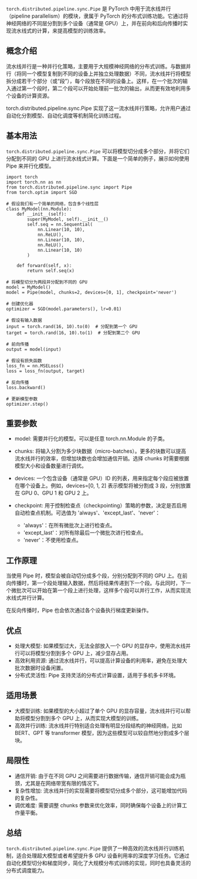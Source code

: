 ```torch.distributed.pipeline.sync.Pipe``` 是 PyTorch 中用于流水线并行（pipeline parallelism）的模块，隶属于 PyTorch 的分布式训练功能。它通过将神经网络的不同层分割到多个设备（通常是 GPU）上，并在前向和后向传播时实现流水线式的计算，来提高模型的训练效率。

## 概念介绍
流水线并行是一种并行化策略，主要用于大规模神经网络的分布式训练。与数据并行（将同一个模型复制到不同的设备上并独立处理数据）不同，流水线并行将模型拆分成若干个部分（或“段”），每个段放在不同的设备上。这样，在一个批次的输入通过第一个段时，第二个段可以开始处理前一批次的输出，从而更有效地利用多个设备的计算资源。

torch.distributed.pipeline.sync.Pipe 实现了这一流水线并行策略，允许用户通过自动化分割模型、自动化调度等机制简化训练过程。

## 基本用法
```torch.distributed.pipeline.sync.Pipe``` 可以将模型切分成多个部分，并将它们分配到不同的 GPU 上进行流水线式计算。下面是一个简单的例子，展示如何使用 Pipe 来并行化模型。
```
import torch
import torch.nn as nn
from torch.distributed.pipeline.sync import Pipe
from torch.optim import SGD

# 假设我们有一个简单的网络，包含多个线性层
class MyModel(nn.Module):
    def __init__(self):
        super(MyModel, self).__init__()
        self.seq = nn.Sequential(
            nn.Linear(10, 10),
            nn.ReLU(),
            nn.Linear(10, 10),
            nn.ReLU(),
            nn.Linear(10, 10)
        )
    
    def forward(self, x):
        return self.seq(x)

# 将模型切分为两段并分配到不同的 GPU
model = MyModel()
model = Pipe(model, chunks=2, devices=[0, 1], checkpoint='never')

# 创建优化器
optimizer = SGD(model.parameters(), lr=0.01)

# 假设有输入数据
input = torch.rand(16, 10).to(0)  # 分配到第一个 GPU
target = torch.rand(16, 10).to(1)  # 分配到第二个 GPU

# 前向传播
output = model(input)

# 假设有损失函数
loss_fn = nn.MSELoss()
loss = loss_fn(output, target)

# 反向传播
loss.backward()

# 更新模型参数
optimizer.step()
```
## 重要参数
- model: 需要并行化的模型。可以是任意 torch.nn.Module 的子类。

- chunks: 将输入分割为多少块数据（micro-batches）。更多的块数可以提高流水线并行的效率，但增加块数也会增加通信开销。选择 chunks 时需要根据模型大小和设备数量进行调优。

- devices: 一个包含设备（通常是 GPU）ID 的列表，用来指定每个段应被放置在哪个设备上。例如，devices=[0, 1, 2] 表示模型将被分割成 3 段，分别放置在 GPU 0、GPU 1 和 GPU 2 上。

- checkpoint: 用于控制检查点（checkpointing）策略的参数，决定是否启用自动检查点机制。可选值为 'always'、'except_last'、'never'：
    - 'always'：在所有微批次上进行检查点。
    - 'except_last'：对所有除最后一个微批次进行检查点。
    - 'never'：不使用检查点。

## 工作原理
当使用 Pipe 时，模型会被自动切分成多个段，分别分配到不同的 GPU 上。在前向传播时，第一个段处理输入数据，然后将结果传递到下一个段。与此同时，下一个微批次可以开始在第一个段上进行处理，这样多个段可以并行工作，从而实现流水线式并行计算。

在反向传播时，Pipe 也会依次通过各个设备执行梯度更新操作。

## 优点
- 处理大模型: 如果模型过大，无法全部放入一个 GPU 的显存中，使用流水线并行可以将模型分割到多个 GPU 上，减少显存占用。
- 高效利用资源: 通过流水线并行，可以提高计算设备的利用率，避免在处理大批次数据时设备闲置。
- 分布式灵活性: Pipe 支持灵活的分布式计算设置，适用于多机多卡环境。

## 适用场景
- 大模型训练: 如果模型的大小超过了单个 GPU 的显存容量，流水线并行可以帮助将模型分割到多个 GPU 上，从而实现大模型的训练。
- 高效并行训练: 流水线并行特别适合处理有明显分段结构的神经网络，比如 BERT、GPT 等 transformer 模型，因为这些模型可以较自然地分割成多个层块。

## 局限性
- 通信开销: 由于在不同 GPU 之间需要进行数据传输，通信开销可能会成为瓶颈，尤其是在网络带宽有限的情况下。
- 复杂性增加: 流水线并行的实现需要将模型切分成多个部分，这可能增加代码的复杂性。
- 调优难度: 需要调整 chunks 参数来优化效率，同时确保每个设备上的计算工作量平衡。

## 总结
```torch.distributed.pipeline.sync.Pipe``` 提供了一种高效的流水线并行训练机制，适合处理超大模型或者希望提升多 GPU 设备利用率的深度学习任务。它通过自动化模型切分和梯度同步，简化了大规模分布式训练的实现，同时也具备灵活的分布式调度能力。

